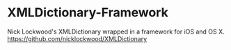 # XMLDictionary-Framework
Nick Lockwood's XMLDictionary wrapped in a framework for iOS and OS X. https://github.com/nicklockwood/XMLDictionary
